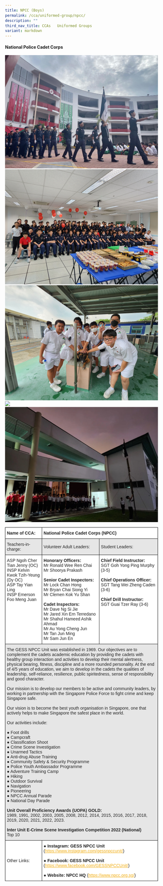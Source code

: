 ```yaml
---
title: NPCC (Boys)
permalink: /cca/uniformed-group/npcc/
description: ""
third_nav_title: CCAs   Uniformed Groups
variant: markdown
---
```

#### **National Police Cadet Corps**

![](/images/npcc%2010.jpg)
<br>
![](/images/npcc%2020.jpg)
<br>
![](/images/npcc%2030.jpg)
<br>
![](/images/npcc%2040.jpg)
<br>
![](/images/npcc%20500.jpeg)
<br>


<style type="text/css">
.tg  {border-collapse:collapse;border-spacing:0;}
.tg td{border-color:black;border-style:solid;border-width:1px;font-family:Arial, sans-serif;font-size:14px;
  overflow:hidden;padding:10px 5px;word-break:normal;}
.tg th{border-color:black;border-style:solid;border-width:1px;font-family:Arial, sans-serif;font-size:14px;
  font-weight:normal;overflow:hidden;padding:10px 5px;word-break:normal;}
.tg .tg-l2bf{background-color:#FFF;color:#222;font-weight:bold;text-align:left;vertical-align:top}
.tg .tg-h5mn{background-color:#E6E6E6;color:#222;text-align:left;vertical-align:middle}
.tg .tg-1ppo{background-color:#FFF;color:#222;text-align:left;vertical-align:middle}
.tg .tg-tsok{background-color:#FFF;color:#222;text-align:left;vertical-align:top}
</style>
<table class="tg">
<thead>
  <tr>
    <th class="tg-l2bf"><span style="font-weight:bold">Name of CCA:</span></th>
    <th class="tg-l2bf" colspan="2"><span style="font-weight:bold">National Police Cadet Corps (NPCC)</span></th>
  </tr>
</thead>
<tbody>
  <tr>
    <td class="tg-h5mn">Teachers-in-charge:</td>
    <td class="tg-h5mn">Volunteer Adult Leaders:</td>
    <td class="tg-h5mn">Student Leaders:</td>
  </tr>
  <tr>
    <td class="tg-tsok">ASP Ngoh Cher Tian Jenny (OC)<br>INSP Kelvin Kwok Tzih-Yeung (Dy OC)<br>ASP Tay Yian Ling<br>INSP Emerson Foo Meng Juan</td>
    <td class="tg-tsok"><span style="font-weight:bold">Honorary Officers:</span><br>Mr Ronald Wee Ren Chai<br>Mr Shoorya Prakash<br><br><span style="font-weight:bold">Senior Cadet Inspectors:</span><br>Mr Lock Chan Hong<br>Mr Bryan Chai Siong Yi<br>Mr Clemen Kok Yu Shan<br><br><span style="font-weight:bold">Cadet Inspectors:</span><br>Mr Dave Ng Si Jie<br>Mr Jared Xin Ern Terredano<br>Mr Shahul Hameed Ashik Ahmad<br>Mr Au Yong Cheng Jun<br>Mr Tan Jun Ming<br>Mr Sam Jun En</td>
    <td class="tg-tsok"><span style="font-weight:bold">Chief Field Instructor:</span><br>SGT Goh Yong Ping Murphy (3-5)<br><br><span style="font-weight:bold">Chief Operations Officer:</span><br>SGT Tang Wei Zheng Caden (3-6)<br><br><span style="font-weight:bold">Chief Drill Instructor:</span><br>SGT Guai Tzer Ray (3-6)</td>
  </tr>
  <tr>
    <td class="tg-h5mn" colspan="3">The GESS NPCC Unit was established in 1969. Our objectives are to complement the cadets academic education by providing the cadets with healthy group interaction and activities to develop their mental alertness, physical bearing, fitness, discipline and a more rounded personality. At the end of 4/5 years of education, we aim to develop in the cadets the qualities of leadership, self-reliance, resilience, public spiritedness, sense of responsibility and good character.<br><br>Our mission is to develop our members to be active and community leaders, by working in partnership with the Singapore Police Force to fight crime and keep Singapore safe.<br><br>Our vision is to become the best youth organisation in Singapore, one that actively helps to make Singapore the safest place in the world.<br><br>Our activities include:<br><br>●     Foot drills<br>●     Campcraft<br>●     Classification Shoot<br>●     Crime Scene Investigation<br>●     Unarmed Tactics<br>●     Anti-drug Abuse Training<br>●     Community Safety &amp; Security Programme<br>●     Police Youth Ambassador Programme<br>●     Adventure Training Camp<br>●     Hiking<br>●     Outdoor Survival<br>●     Navigation<br>●     Pioneering<br>●     NPCC Annual Parade<br>●     National Day Parade<br><br><span style="font-weight:bold">Unit Overall Proficiency Awards (UOPA) GOLD:</span><br>1989, 1991, 2002, 2003, 2005, 2008, 2012, 2014, 2015, 2016, 2017, 2018, 2019, 2020, 2021, 2022, 2023.<br><br><span style="font-weight:bold">Inter Unit E-Crime Scene Investigation Competition 2022 (National)</span><br>Top 10</td>
  </tr>
  <tr>
    <td class="tg-1ppo">Other Links:</td>
    <td class="tg-1ppo" colspan="2">●        <span style="font-weight:bold">Instagram: GESS NPCC Unit</span> (<a href="https://www.instagram.com/gessnpccunit/" target="_blank" rel="noopener noreferrer"><span style="text-decoration:underline;color:#F1AE16;background-color:transparent">https://www.instagram.com/gessnpccunit/</span></a>)<br><br>●        <span style="font-weight:bold">Facebook: GESS NPCC Unit</span> <span style="font-weight:inherit">(</span><a href="https://www.facebook.com/GESSNPCCUnit/" target="_blank" rel="noopener noreferrer"><span style="font-weight:inherit;text-decoration:underline;color:#F1AE16;background-color:transparent">https://www.facebook.com/GESSNPCCUnit/</span></a><span style="font-weight:inherit">)</span><br><br>●        <span style="font-weight:bold">Website: NPCC HQ</span> (<a href="https://www.npcc.org.sg/" target="_blank" rel="noopener noreferrer"><span style="text-decoration:underline;color:#F1AE16;background-color:transparent">https://www.npcc.org.sg/</span></a>)</td>
  </tr>
</tbody>
</table>